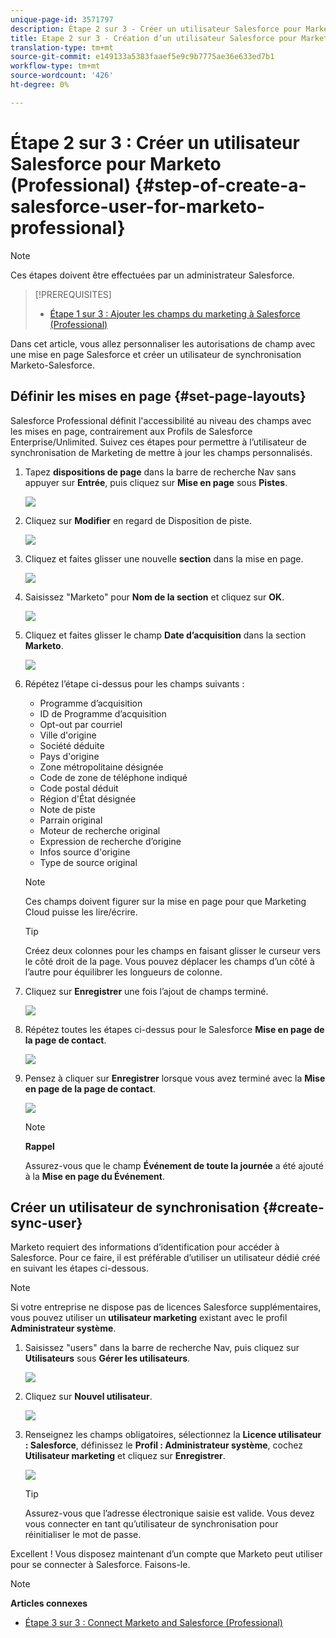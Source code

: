 ```yaml
---
unique-page-id: 3571797
description: Étape 2 sur 3 - Créer un utilisateur Salesforce pour Marketo (Professional) - Docs marketing - Documentation sur le produit
title: Etape 2 sur 3 - Création d’un utilisateur Salesforce pour Marketo (Professional)
translation-type: tm+mt
source-git-commit: e149133a5383faaef5e9c9b7775ae36e633ed7b1
workflow-type: tm+mt
source-wordcount: '426'
ht-degree: 0%

---
```



# Étape 2 sur 3 : Créer un utilisateur Salesforce pour Marketo (Professional) {#step-of-create-a-salesforce-user-for-marketo-professional}

>[!NOTE]
>
>Ces étapes doivent être effectuées par un administrateur Salesforce.

>[!PREREQUISITES]
>
>* [Étape 1 sur 3 : Ajouter les champs du marketing à Salesforce (Professional)](step-1-of-3-add-marketo-fields-to-salesforce-professional.md)

>



Dans cet article, vous allez personnaliser les autorisations de champ avec une mise en page Salesforce et créer un utilisateur de synchronisation Marketo-Salesforce.

## Définir les mises en page {#set-page-layouts}

Salesforce Professional définit l&#39;accessibilité au niveau des champs avec les mises en page, contrairement aux Profils de Salesforce Enterprise/Unlimited. Suivez ces étapes pour permettre à l’utilisateur de synchronisation de Marketing de mettre à jour les champs personnalisés.

1. Tapez **dispositions de page** dans la barre de recherche Nav sans appuyer sur **Entrée**, puis cliquez sur **Mise en page** sous **Pistes**.

   ![](assets/image2016-2-26-12-3a58-3a32.png)

1. Cliquez sur **Modifier** en regard de Disposition de piste.

   ![](assets/image2016-2-26-13-3a2-3a46.png)

1. Cliquez et faites glisser une nouvelle **section** dans la mise en page.

   ![](assets/image2014-12-9-12-3a56-3a40.png)

1. Saisissez &quot;Marketo&quot; pour **Nom de la section** et cliquez sur **OK**.

   ![](assets/image2014-12-9-12-3a56-3a52.png)

1. Cliquez et faites glisser le champ **Date d’acquisition** dans la section **Marketo**.

   ![](assets/image2014-12-9-12-3a57-3a0.png)

1. Répétez l’étape ci-dessus pour les champs suivants :

   * Programme d’acquisition
   * ID de Programme d’acquisition
   * Opt-out par courriel
   * Ville d&#39;origine
   * Société déduite
   * Pays d&#39;origine
   * Zone métropolitaine désignée
   * Code de zone de téléphone indiqué
   * Code postal déduit
   * Région d&#39;État désignée
   * Note de piste
   * Parrain original
   * Moteur de recherche original
   * Expression de recherche d’origine
   * Infos source d&#39;origine
   * Type de source original

   >[!NOTE]
   >
   >Ces champs doivent figurer sur la mise en page pour que Marketing Cloud puisse les lire/écrire.

   >[!TIP]
   >
   >Créez deux colonnes pour les champs en faisant glisser le curseur vers le côté droit de la page. Vous pouvez déplacer les champs d’un côté à l’autre pour équilibrer les longueurs de colonne.

1. Cliquez sur **Enregistrer** une fois l’ajout de champs terminé.

   ![](assets/image2014-12-9-12-3a57-3a10.png)

1. Répétez toutes les étapes ci-dessus pour le Salesforce **Mise en page de la page de contact**.

   ![](assets/image2016-2-26-13-3a10-3a1.png)

1. Pensez à cliquer sur **Enregistrer** lorsque vous avez terminé avec la **Mise en page de la page de contact**.

   ![](assets/image2014-12-9-12-3a57-3a30.png)

   >[!NOTE]
   >
   >**Rappel**
   >
   >
   >Assurez-vous que le champ **Événement de toute la journée** a été ajouté à la **Mise en page du Événement**.

## Créer un utilisateur de synchronisation {#create-sync-user}

Marketo requiert des informations d’identification pour accéder à Salesforce. Pour ce faire, il est préférable d’utiliser un utilisateur dédié créé en suivant les étapes ci-dessous.

>[!NOTE]
>
>Si votre entreprise ne dispose pas de licences Salesforce supplémentaires, vous pouvez utiliser un **utilisateur marketing** existant avec le profil **Administrateur système**.

1. Saisissez &quot;users&quot; dans la barre de recherche Nav, puis cliquez sur **Utilisateurs** sous **Gérer les utilisateurs**.

   ![](assets/image2014-12-9-12-3a57-3a42.png)

1. Cliquez sur **Nouvel utilisateur**.

   ![](assets/image2014-12-9-12-3a58-3a1.png)

1. Renseignez les champs obligatoires, sélectionnez la **Licence utilisateur : Salesforce**, définissez le **Profil : Administrateur système**, cochez **Utilisateur marketing** et cliquez sur **Enregistrer**.

   ![](assets/image2014-12-9-12-3a58-3a11.png)

   >[!TIP]
   >
   >Assurez-vous que l’adresse électronique saisie est valide. Vous devez vous connecter en tant qu’utilisateur de synchronisation pour réinitialiser le mot de passe.

Excellent ! Vous disposez maintenant d’un compte que Marketo peut utiliser pour se connecter à Salesforce. Faisons-le.

>[!NOTE]
>
>**Articles connexes**
>
>* [Étape 3 sur 3 : Connect Marketo and Salesforce (Professional)](step-3-of-3-connect-marketo-and-salesforce-professional.md)

>



